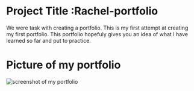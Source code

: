 # Project Title :Rachel-portfolio
We were task with creating a portfolio. This is my first attempt at creating my first portfolio. This portfolio hopefuly gives you an idea of what I have learned so far and put to practice.

# Picture of my portfolio
 ![screenshot of my portfolio](https://github.com/Raxch23/Rachel-portfolio/assets/148925012/6fddc768-18a9-4414-be1f-68ce5eb14274)
